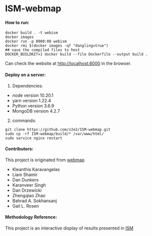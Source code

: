 # ISM-webmap

#### How to run:
```
docker build . -t webism
docker images
docker run -p 8000:80 webism
docker rmi $(docker images -qf "dangling=true")
## save the compiled files to host
DOCKER_BUILDKIT=1 docker build --file Dockerfile --output build .
```
Can check the website at [http://localhost:8000](http://localhost:8000) in the browser.

#### Deploy on a server:
1. Dependencies:
* node version 10.20.1
* yarn version 1.22.4
* Python version 3.6.9
* MongoDB version 4.2.7

2. commands:
```
git clone https://github.com/z2e2/ISM-webmap.git
sudo cp -rf ISM-webmap/build/* /var/www/html/
sudo service nginx restart
```



#### Contributors:
This project is originated from [webmap](https://github.com/Karavangelas/webmap)
* Kleanthis Karavangelas
* Liam Shamir
* Dan Dunkers
* Karanveer Singh
* Dan Drzewicki
* Zhengqiao Zhao
* Bahrad A. Sokhansanj
* Gail L. Rosen

#### Methodology Reference:
This project is an interactive display of results presented in [ISM](https://github.com/EESI/ISM)
